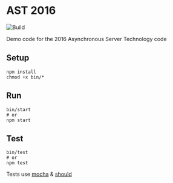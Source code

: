 # AST 2016

![Build](https://travis-ci.org/cesarBere/ece-nodejs-2016.svg?branch=master)

Demo code for the 2016 Asynchronous Server Technology code

## Setup 

```
npm install
chmod +x bin/* 
```

## Run 

```
bin/start
# or 
npm start
```

## Test

```
bin/test
# or 
npm test
```

Tests use [mocha](https://mochajs.org) & [should](https://shouldjs.github.io)
